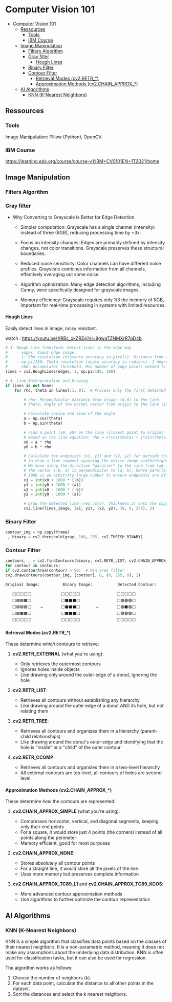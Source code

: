 # Computer Vision 101

- [Computer Vision 101](#computer-vision-101)
  - [Ressources](#ressources)
    - [Tools](#tools)
    - [IBM Course](#ibm-course)
  - [Image Manipulation](#image-manipulation)
    - [Filters Algorithm](#filters-algorithm)
    - [Gray filter](#gray-filter)
      - [Hough Lines](#hough-lines)
    - [Binary Filter](#binary-filter)
    - [Contour Filter](#contour-filter)
      - [Retrieval Modes (cv2.RETR\_\*)](#retrieval-modes-cv2retr_)
      - [Approximation Methods (cv2.CHAIN\_APPROX\_\*)](#approximation-methods-cv2chain_approx_)
  - [AI Algorithms](#ai-algorithms)
    - [KNN (K-Nearest Neighbors)](#knn-k-nearest-neighbors)

## Ressources

### Tools 
Image Manipulation: Pillow (Python), OpenCV.

### IBM Course
https://learning.edx.org/course/course-v1:IBM+CV0101EN+1T2021/home


## Image Manipulation

### Filters Algorithm

### Gray filter

- Why Converting to Grayscale is Better for Edge Detection

  - Simpler computation: Grayscale has a single channel (intensity) instead of three (RGB), reducing processing time by ~3x.

  - Focus on intensity changes: Edges are primarily defined by intensity changes, not color transitions. Grayscale preserves these structural boundaries.

  - Reduced noise sensitivity: Color channels can have different noise profiles. Grayscale combines information from all channels, effectively averaging out some noise.

  - Algorithm optimization: Many edge detection algorithms, including Canny, were specifically designed for grayscale images.

  - Memory efficiency: Grayscale requires only 1/3 the memory of RGB, important for real-time processing in systems with limited resources.

#### Hough Lines 

Easily detect lines in image, noisy resistant. 


watch : https://youtu.be/XRBc_xkZREg?si=8gwaTZNMXrR7qD4b

```python
# 3. Hough Line Transform: Detect lines in the edge map
#    - edges: Input edge image.
#    - 1: Rho resolution (distance accuracy in pixels). Distance from origin (0,0).
#    - np.pi/180: Theta resolution (angle accuracy in radians). 1 degree steps. Angle of the normal vector.
#    - 100: Accumulator threshold. Min number of edge points needed to form a line. CRITICAL tuning parameter.
lines = cv2.HoughLines(edges, 1, np.pi/180, 100)

# 4. Line Interpretation and Drawing
if lines is not None:
    for rho, theta in lines[:1, 0]:  # Process only the first detected line [[rho, theta]]

        # rho: Perpendicular distance from origin (0,0) to the line.
        # theta: Angle of the normal vector from origin to the line (in radians).

        # Calculate cosine and sine of the angle
        a = np.cos(theta)
        b = np.sin(theta)

        # Find a point (x0, y0) on the line (closest point to origin)
        # Based on the line equation: rho = x*cos(theta) + y*sin(theta)
        x0 = a * rho
        y0 = b * rho

        # Calculate two endpoints (x1, y1) and (x2, y2) far outside the image
        # to draw a line segment spanning the entire image width/height.
        # We move along the direction *parallel* to the line from (x0, y0).
        # The vector (-b, a) is perpendicular to (a, b), hence parallel to the line.
        # 1000 is an arbitrary large number to ensure endpoints are off-screen.
        x1 = int(x0 + 1000 * (-b))
        y1 = int(y0 + 1000 * (a))
        x2 = int(x0 - 1000 * (-b))
        y2 = int(y0 - 1000 * (a))

        # Draw the detected line (red color, thickness 2) onto the copy image
        cv2.line(lines_image, (x1, y1), (x2, y2), (0, 0, 255), 2)
```

### Binary Filter

```python
contour_img = np.copy(frame)
_, binary = cv2.threshold(gray, 100, 255, cv2.THRESH_BINARY)
```

### Contour Filter

```python
contours, _ = cv2.findContours(binary, cv2.RETR_LIST, cv2.CHAIN_APPROX_SIMPLE)
for contour in contours:
if cv2.contourArea(contour) > 50:  # Min area filter
cv2.drawContours(contour_img, [contour], 0, (0, 255, 0), 2)
```


```
Original Image:          Binary Image:           Detected Contour:
                  
   ⬜⬜⬜⬜⬜             ⬜⬜⬜⬜⬜                ⬜⬜⬜⬜⬜
   ⬜🟦🟦🟧⬜             ⬜⬛⬛⬛⬜                ⬜🟢🟢🟢⬜
   ⬜🟦🟪🟪⬜    →        ⬜⬛⬛⬛⬜       →        ⬜🟢⬛🟢⬜
   ⬜🟪🟧🟧⬜             ⬜⬛⬛⬛⬜                ⬜🟢🟢🟢⬜
   ⬜⬜⬜⬜⬜             ⬜⬜⬜⬜⬜                ⬜⬜⬜⬜⬜
```

#### Retrieval Modes (cv2.RETR_*)

These determine *which* contours to retrieve:

1. **cv2.RETR_EXTERNAL** (what you're using): 
   - Only retrieves the outermost contours
   - Ignores holes inside objects
   - Like drawing only around the outer edge of a donut, ignoring the hole

2. **cv2.RETR_LIST**:
   - Retrieves all contours without establishing any hierarchy
   - Like drawing around the outer edge of a donut AND its hole, but not relating them

3. **cv2.RETR_TREE**:
   - Retrieves all contours and organizes them in a hierarchy (parent-child relationships)
   - Like drawing around the donut's outer edge and identifying that the hole is "inside" or a "child" of the outer contour

4. **cv2.RETR_CCOMP**:
   - Retrieves all contours and organizes them in a two-level hierarchy
   - All external contours are top level, all contours of holes are second level

#### Approximation Methods (cv2.CHAIN_APPROX_*)

These determine *how* the contours are represented:

1. **cv2.CHAIN_APPROX_SIMPLE** (what you're using):
   - Compresses horizontal, vertical, and diagonal segments, keeping only their end points
   - For a square, it would store just 4 points (the corners) instead of all points along the perimeter
   - Memory efficient, good for most purposes

2. **cv2.CHAIN_APPROX_NONE**:
   - Stores absolutely all contour points
   - For a straight line, it would store all the pixels of the line
   - Uses more memory but preserves complete information

3. **cv2.CHAIN_APPROX_TC89_L1** and **cv2.CHAIN_APPROX_TC89_KCOS**:
   - More advanced contour approximation methods
   - Use algorithms to further optimize the contour representation


## AI Algorithms

### KNN (K-Nearest Neighbors)

KNN is a simple algorithm that classifies data points based on the classes of their nearest neighbors. It is a non-parametric method, meaning it does not make any assumptions about the underlying data distribution. KNN is often used for classification tasks, but it can also be used for regression.

The algorithm works as follows:
1. Choose the number of neighbors (k).
2. For each data point, calculate the distance to all other points in the dataset.
3. Sort the distances and select the k nearest neighbors.

